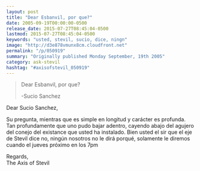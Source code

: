 ```yaml
---
layout: post
title: "Dear Esbanvil, por que?"
date: 2005-09-19T00:00:00-0500
release_date: 2015-07-27T08:45:04-0500
lastmod: 2015-07-27T08:45:04-0500
keywords: "usted, stevil, sucio, dice, ningn"
image: "http://d3e878vmunx8cm.cloudfront.net"
permalink: "/p/050919"
summary: "Originally published Monday September, 19th 2005"
category: ask-stevil
hashtag: "#axisofstevil_050919"
---
```


> Dear Esbanvil, por que?
> 
> -Sucio Sanchez

Dear Sucio Sanchez,

Su pregunta, mientras que es simple en longitud y carácter es profunda. Tan profundamente que uno pudo bajar adentro, cayendo abajo del agujero del conejo del existance que usted ha instalado. Bien usted el sir que el eje de Stevil dice no, ningún nosotros no le dirá porqué, solamente le diremos cuando el jueves próximo en los 7pm

Regards,  
The Axis of Stevil
